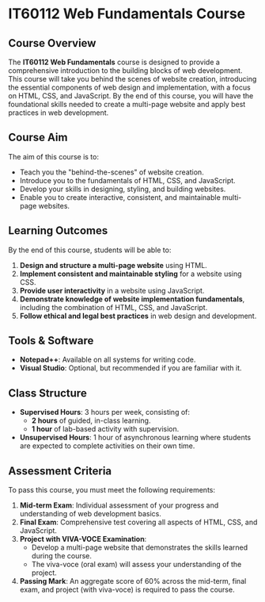 # IT60112 Web Fundamentals Course

## Course Overview

The **IT60112 Web Fundamentals** course is designed to provide a comprehensive introduction to the building blocks of web development. This course will take you behind the scenes of website creation, introducing the essential components of web design and implementation, with a focus on HTML, CSS, and JavaScript. By the end of this course, you will have the foundational skills needed to create a multi-page website and apply best practices in web development.

## Course Aim

The aim of this course is to:

- Teach you the "behind-the-scenes" of website creation.
- Introduce you to the fundamentals of HTML, CSS, and JavaScript.
- Develop your skills in designing, styling, and building websites.
- Enable you to create interactive, consistent, and maintainable multi-page websites.

## Learning Outcomes

By the end of this course, students will be able to:

1. **Design and structure a multi-page website** using HTML.
2. **Implement consistent and maintainable styling** for a website using CSS.
3. **Provide user interactivity** in a website using JavaScript.
4. **Demonstrate knowledge of website implementation fundamentals**, including the combination of HTML, CSS, and JavaScript.
5. **Follow ethical and legal best practices** in web design and development.

## Tools & Software

- **Notepad++**: Available on all systems for writing code.
- **Visual Studio**: Optional, but recommended if you are familiar with it.

## Class Structure

- **Supervised Hours**: 3 hours per week, consisting of:
  - **2 hours** of guided, in-class learning.
  - **1 hour** of lab-based activity with supervision.
- **Unsupervised Hours**: 1 hour of asynchronous learning where students are expected to complete activities on their own time.

## Assessment Criteria

To pass this course, you must meet the following requirements:

1. **Mid-term Exam**: Individual assessment of your progress and understanding of web development basics.
2. **Final Exam**: Comprehensive test covering all aspects of HTML, CSS, and JavaScript.
3. **Project with VIVA-VOCE Examination**:
   - Develop a multi-page website that demonstrates the skills learned during the course.
   - The viva-voce (oral exam) will assess your understanding of the project.
4. **Passing Mark**: An aggregate score of 60% across the mid-term, final exam, and project (with viva-voce) is required to pass the course.
